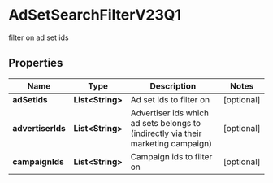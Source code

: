 

# AdSetSearchFilterV23Q1

filter on ad set ids

## Properties

| Name | Type | Description | Notes |
|------------ | ------------- | ------------- | -------------|
|**adSetIds** | **List&lt;String&gt;** | Ad set ids to filter on |  [optional] |
|**advertiserIds** | **List&lt;String&gt;** | Advertiser ids which ad sets belongs to (indirectly via their marketing campaign) |  [optional] |
|**campaignIds** | **List&lt;String&gt;** | Campaign ids to filter on |  [optional] |



